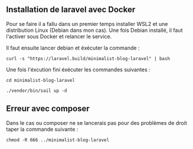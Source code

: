 ## Installation de laravel avec Docker

Pour se faire il a fallu dans un premier temps installer WSL2 et une distribution Linux (Debian dans mon cas).
Une fois Debian installé, il faut l'activer sous Docker et relancer le service.

Il faut ensuite lancer debian et éxécuter la commande : 

  ```curl -s "https://laravel.build/minimalist-blog-laravel" | bash```
  
  
Une fois l'éxcution fini éxécuter les commandes suivantes : 

  ```cd minimalist-blog-laravel```
 
  ```./vendor/bin/sail up -d```
  
  
 
## Erreur avec composer

Dans le cas ou composer ne se lancerais pas pour des problèmes de droit taper la commande suivante :

```chmod -R 666 ../minimalist-blog-laravel```
